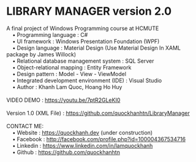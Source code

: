 # LIBRARY MANAGER version 2.0
A final project of Windows Programming course at HCMUTE                                               <br>
    • Programming language : C#                                                                       <br>
    • UI framework : Windows Presentation Foundation (WPF)                                            <br>
    • Design language : Material Design (Use Material Design In XAML package by James Willock)        <br>
    • Relational database management system : SQL Server                                              <br>
    • Object-relational mapping : Entity Framework                                                    <br>
    • Design pattern : Model - View - ViewModel                                                       <br>
    • Integrated development environment (IDE) : Visual Studio                                        <br>
    • Author : Khanh Lam Quoc, Hoang Ho Huy                                                           <br>
                                                                                                      <br>
VIDEO DEMO : https://youtu.be/7ptR2GLeKI0                                                             <br>
                                                                                                      <br>
Version 1.0 (XML File) : https://github.com/quockhanhtn/LibraryManager                                <br>
                                                                                                      <br>
CONTACT ME:                                                                                           <br>
    • Website : https://quockhanh.dev (under construction)                                            <br>
    • Facebook : http://facebook.com/profile.php?id=100004367534716                                   <br>
    • Linkedin : https://www.linkedin.com/in/lamquockhanh                                             <br>
    • Github : https://github.com/quockhanhtn                                                         <br>
